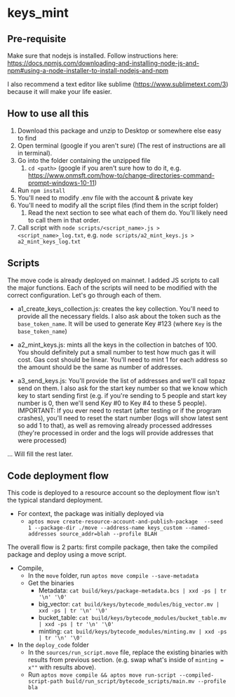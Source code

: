 # keys_mint
## Pre-requisite
Make sure that nodejs is installed. Follow instructions here: https://docs.npmjs.com/downloading-and-installing-node-js-and-npm#using-a-node-installer-to-install-nodejs-and-npm

I also recommend a text editor like sublime (https://www.sublimetext.com/3) because it will make your life easier. 

## How to use all this
1. Download this package and unzip to Desktop or somewhere else easy to find
2. Open terminal (google if you aren't sure)
(The rest of instructions are all in terminal).
3. Go into the folder containing the unzipped file
   1. `cd <path>` (google if you aren't sure how to do it, e.g. https://www.onmsft.com/how-to/change-directories-command-prompt-windows-10-11)
4. Run `npm install`
5. You'll need to modify .env file with the account & private key
6. You'll need to modify all the script files (find them in the script folder)
   1. Read the next section to see what each of them do. You'll likely need to call them in that order. 
7. Call script with `node scripts/<script_name>.js > <script_name>_log.txt`, e.g. `node scripts/a2_mint_keys.js > a2_mint_keys_log.txt`

## Scripts
The move code is already deployed on mainnet. I added JS scripts to call the major functions. Each of the scripts will need to be modified with the correct configuration. Let's go through each of them. 

* a1_create_keys_collection.js: creates the key collection. You'll need to provide all the necessary fields. I also ask about the token such as the `base_token_name`. It will be used to generate Key #123 (where `Key` is the `base_token_name`)

* a2_mint_keys.js: mints all the keys in the collection in batches of 100. You should definitely put a small number to test how much gas it will cost. Gas cost should be linear. You'll need to mint 1 for each address so the amount should be the same as number of addresses. 

* a3_send_keys.js: You'll provide the list of addresses and we'll call topaz send on them. I also ask for the start key number so that we know which key to start sending first (e.g. if you're sending to 5 people and start key number is 0, then we'll send Key #0 to Key #4 to these 5 people). IMPORTANT: If you ever need to restart (after testing or if the program crashes), you'll need to reset the start number (logs will show latest sent so add 1 to that), as well as removing already processed addresses (they're processed in order and the logs will provide addresses that were processed)

... Will fill the rest later. 

## Code deployment flow
This code is deployed to a resource account so the deployment flow isn't the typical standard deployment. 
* For context, the package was initially deployed via
  * ```aptos move create-resource-account-and-publish-package  --seed 1 --package-dir ./move --address-name keys_custom --named-addresses source_addr=blah --profile BLAH```

The overall flow is 2 parts: first compile package, then take the compiled package and deploy using a move script. 
* Compile, 
  * In the `move` folder, run `aptos move compile --save-metadata`
  * Get the binaries
    * Metadata: `cat build/keys/package-metadata.bcs | xxd -ps | tr '\n' '\0'`
    * big_vector: `cat build/keys/bytecode_modules/big_vector.mv | xxd -ps | tr '\n' '\0'`
    * bucket_table: `cat build/keys/bytecode_modules/bucket_table.mv | xxd -ps | tr '\n' '\0'`
    * minting: `cat build/keys/bytecode_modules/minting.mv | xxd -ps | tr '\n' '\0'`
* In the `deploy_code` folder
  * In the `sources/run_script.move` file, replace the existing binaries with results from previous section. (e.g. swap what's inside of `minting = x""` with results above). 
  * Run `aptos move compile && aptos move run-script --compiled-script-path build/run_script/bytecode_scripts/main.mv --profile bla`